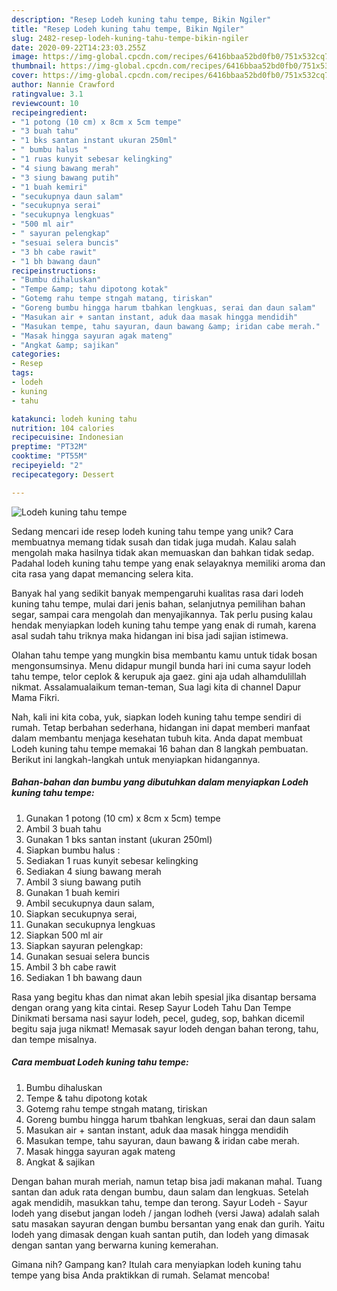 ```yaml
---
description: "Resep Lodeh kuning tahu tempe, Bikin Ngiler"
title: "Resep Lodeh kuning tahu tempe, Bikin Ngiler"
slug: 2482-resep-lodeh-kuning-tahu-tempe-bikin-ngiler
date: 2020-09-22T14:23:03.255Z
image: https://img-global.cpcdn.com/recipes/6416bbaa52bd0fb0/751x532cq70/lodeh-kuning-tahu-tempe-foto-resep-utama.jpg
thumbnail: https://img-global.cpcdn.com/recipes/6416bbaa52bd0fb0/751x532cq70/lodeh-kuning-tahu-tempe-foto-resep-utama.jpg
cover: https://img-global.cpcdn.com/recipes/6416bbaa52bd0fb0/751x532cq70/lodeh-kuning-tahu-tempe-foto-resep-utama.jpg
author: Nannie Crawford
ratingvalue: 3.1
reviewcount: 10
recipeingredient:
- "1 potong (10 cm) x 8cm x 5cm tempe"
- "3 buah tahu"
- "1 bks santan instant ukuran 250ml"
- " bumbu halus "
- "1 ruas kunyit sebesar kelingking"
- "4 siung bawang merah"
- "3 siung bawang putih"
- "1 buah kemiri"
- "secukupnya daun salam"
- "secukupnya serai"
- "secukupnya lengkuas"
- "500 ml air"
- " sayuran pelengkap"
- "sesuai selera buncis"
- "3 bh cabe rawit"
- "1 bh bawang daun"
recipeinstructions:
- "Bumbu dihaluskan"
- "Tempe &amp; tahu dipotong kotak"
- "Gotemg rahu tempe stngah matang, tiriskan"
- "Goreng bumbu hingga harum tbahkan lengkuas, serai dan daun salam"
- "Masukan air + santan instant, aduk daa masak hingga mendidih"
- "Masukan tempe, tahu sayuran, daun bawang &amp; iridan cabe merah."
- "Masak hingga sayuran agak mateng"
- "Angkat &amp; sajikan"
categories:
- Resep
tags:
- lodeh
- kuning
- tahu

katakunci: lodeh kuning tahu 
nutrition: 104 calories
recipecuisine: Indonesian
preptime: "PT32M"
cooktime: "PT55M"
recipeyield: "2"
recipecategory: Dessert

---
```



![Lodeh kuning tahu tempe](https://img-global.cpcdn.com/recipes/6416bbaa52bd0fb0/751x532cq70/lodeh-kuning-tahu-tempe-foto-resep-utama.jpg)

Sedang mencari ide resep lodeh kuning tahu tempe yang unik? Cara membuatnya memang tidak susah dan tidak juga mudah. Kalau salah mengolah maka hasilnya tidak akan memuaskan dan bahkan tidak sedap. Padahal lodeh kuning tahu tempe yang enak selayaknya memiliki aroma dan cita rasa yang dapat memancing selera kita.

Banyak hal yang sedikit banyak mempengaruhi kualitas rasa dari lodeh kuning tahu tempe, mulai dari jenis bahan, selanjutnya pemilihan bahan segar, sampai cara mengolah dan menyajikannya. Tak perlu pusing kalau hendak menyiapkan lodeh kuning tahu tempe yang enak di rumah, karena asal sudah tahu triknya maka hidangan ini bisa jadi sajian istimewa.

Olahan tahu tempe yang mungkin bisa membantu kamu untuk tidak bosan mengonsumsinya. Menu didapur mungil bunda hari ini cuma sayur lodeh tahu tempe, telor ceplok &amp; kerupuk aja gaez. gini aja udah alhamdulillah nikmat. Assalamualaikum teman-teman, Sua lagi kita di channel Dapur Mama Fikri.


Nah, kali ini kita coba, yuk, siapkan lodeh kuning tahu tempe sendiri di rumah. Tetap berbahan sederhana, hidangan ini dapat memberi manfaat dalam membantu menjaga kesehatan tubuh kita. Anda dapat membuat Lodeh kuning tahu tempe memakai 16 bahan dan 8 langkah pembuatan. Berikut ini langkah-langkah untuk menyiapkan hidangannya.

<!--inarticleads1-->

##### Bahan-bahan dan bumbu yang dibutuhkan dalam menyiapkan Lodeh kuning tahu tempe:

1. Gunakan 1 potong (10 cm) x 8cm x 5cm) tempe
1. Ambil 3 buah tahu
1. Gunakan 1 bks santan instant (ukuran 250ml)
1. Siapkan  bumbu halus :
1. Sediakan 1 ruas kunyit sebesar kelingking
1. Sediakan 4 siung bawang merah
1. Ambil 3 siung bawang putih
1. Gunakan 1 buah kemiri
1. Ambil secukupnya daun salam,
1. Siapkan secukupnya serai,
1. Gunakan secukupnya lengkuas
1. Siapkan 500 ml air
1. Siapkan  sayuran pelengkap:
1. Gunakan sesuai selera buncis
1. Ambil 3 bh cabe rawit
1. Sediakan 1 bh bawang daun


Rasa yang begitu khas dan nimat akan lebih spesial jika disantap bersama dengan orang yang kita cintai. Resep Sayur Lodeh Tahu Dan Tempe Dinikmati bersama nasi sayur lodeh, pecel, gudeg, sop, bahkan dicemil begitu saja juga nikmat! Memasak sayur lodeh dengan bahan terong, tahu, dan tempe misalnya. 

<!--inarticleads2-->

##### Cara membuat Lodeh kuning tahu tempe:

1. Bumbu dihaluskan
1. Tempe &amp; tahu dipotong kotak
1. Gotemg rahu tempe stngah matang, tiriskan
1. Goreng bumbu hingga harum tbahkan lengkuas, serai dan daun salam
1. Masukan air + santan instant, aduk daa masak hingga mendidih
1. Masukan tempe, tahu sayuran, daun bawang &amp; iridan cabe merah.
1. Masak hingga sayuran agak mateng
1. Angkat &amp; sajikan


Dengan bahan murah meriah, namun tetap bisa jadi makanan mahal. Tuang santan dan aduk rata dengan bumbu, daun salam dan lengkuas. Setelah agak mendidih, masukkan tahu, tempe dan terong. Sayur Lodeh - Sayur lodeh yang disebut jangan lodeh / jangan lodheh (versi Jawa) adalah salah satu masakan sayuran dengan bumbu bersantan yang enak dan gurih. Yaitu lodeh yang dimasak dengan kuah santan putih, dan lodeh yang dimasak dengan santan yang berwarna kuning kemerahan. 

Gimana nih? Gampang kan? Itulah cara menyiapkan lodeh kuning tahu tempe yang bisa Anda praktikkan di rumah. Selamat mencoba!
